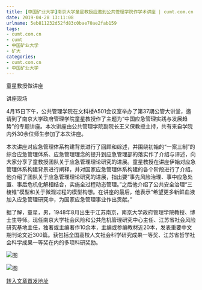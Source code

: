 ```yaml
---
title: [中国矿业大学]南京大学童星教授应邀到公共管理学院作学术讲座 | cumt.com.cn
date: 2019-04-28 13:11:08
urlname: 5eb811232d52fd83c0bae70ae2fab159
tags: 
- cumt.com.cn
- cumt
- 中国矿业大学
- 矿大
categories:
- cumt.com.cn
- 中国矿业大学
---
```


童星教授做讲座

讲座现场

4月15日下午，公共管理学院在文科楼A501会议室举办了第37期公管大讲堂，邀请到了南京大学政府管理学院童星教授作了主题为“中国应急管理实践与发展趋势”的专题讲座。本次讲座由公共管理学院副院长王义保教授主持，共有来自学院内外30余位师生参加了本次讲座。

本次讲座对应急管理体系构建背景进行了回顾和综述，并围绕初始的“一案三制”的综合应急管理体系、应急管理理念的提升到应急管理部的落实作了介绍与评述，向大家分享了童教授团队关于应急管理理论研究的进展。童星教授在讲座伊始对应急管理体系构建背景进行阐释，并对国家应急管理体系构建的各个阶段进行了介绍。他介绍了团队关于应急管理理论研究的进展，指出要“事先风险治理、事中应急处置、事后危机化解相结合，实施全过程动态管理。”之后他介绍了公共安全治理“三棱锥”模型和关于微观过程的模型构想。在讲座的最后，他表示“希望更多新鲜血液加入应急管理研究中，为国家应急管理事业作出贡献。”

据了解，童星，男，1948年8月出生于江苏南京，南京大学政府管理学院教授、博士生导师。现任南京大学社会风险和公共危机管理研究中心主任、江苏省社会风险研究基地主任，独著或主编著作10余本，主编或参编教材近20本，发表重要中文期刊论文近300篇。获包括全国高校人文社会科学研究成果一等奖、江苏省哲学社会科学成果一等奖在内的多项科研奖励。

![图](http://xwzx.cumt.edu.cn/_upload/article/images/ce/a4/2b883f6a4c66af83ce1bc8ed43fc/e1bc19f6-fb92-4f92-a83a-ba18006f6dd2.jpg)

![图](http://xwzx.cumt.edu.cn/_upload/article/images/ce/a4/2b883f6a4c66af83ce1bc8ed43fc/159eb0d2-1956-4ca1-8219-a4259d7023e0.jpg)

[转入文章首发地址](http://xwzx.cumt.edu.cn/ef/8d/c513a520077/page.htm)